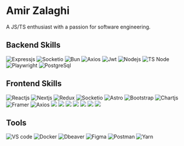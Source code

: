 # Amir Zalaghi 
<p>
  A JS/TS enthusiast with a passion for software engineering.
</p>

## Backend Skills

<div>
<img alt="Expressjs" src="https://img.shields.io/badge/Express%20js-000000?style=for-the-badge&logo=express&logoColor=white"/>  
<img alt="Socketio" src="https://img.shields.io/badge/Socket.io-010101?&style=for-the-badge&logo=Socket.io&logoColor=white"/>
<img alt="Bun" src="https://img.shields.io/badge/bun-282a36?style=for-the-badge&logo=bun&logoColor=fbf0df"/>
<img alt="Axios" src="https://img.shields.io/badge/axios-671ddf?&style=for-the-badge&logo=axios&logoColor=white"/>
<img alt="Jwt" src="https://img.shields.io/badge/JWT-000000?style=for-the-badge&logo=JSON%20web%20tokens&logoColor=white"/>
<img alt="Nodejs" src="https://img.shields.io/badge/Node%20js-339933?style=for-the-badge&logo=nodedotjs&logoColor=white"/>
<img alt="TS Node" src="https://img.shields.io/badge/ts--node-3178C6?style=for-the-badge&logo=ts-node&logoColor=white"/>
<img alt="Playwright" src="https://img.shields.io/badge/Playwright-45ba4b?style=for-the-badge&logo=Playwright&logoColor=white"/>
<img alt="PostgreSql" src="https://img.shields.io/badge/PostgreSQL-316192?style=for-the-badge&logo=postgresql&logoColor=white"/>
  
  
  
</div>

## Frontend Skills

<div>
<img alt="Reactjs" src="https://img.shields.io/badge/React-20232A?style=for-the-badge&logo=react&logoColor=61DAFB"/>
<img alt="Nextjs" src="https://img.shields.io/badge/next%20js-000000?style=for-the-badge&logo=nextdotjs&logoColor=white"/>
<img alt="Redux" src="https://img.shields.io/badge/Redux-593D88?style=for-the-badge&logo=redux&logoColor=white"/>
<img alt="Socketio" src="https://img.shields.io/badge/Socket.io-010101?&style=for-the-badge&logo=Socket.io&logoColor=white"/>
<img alt="Astro" src="https://img.shields.io/badge/Astro-0C1222?style=for-the-badge&logo=astro&logoColor=FDFDFE"/>
<img alt="Bootstrap" src="https://img.shields.io/badge/Bootstrap-563D7C?style=for-the-badge&logo=bootstrap&logoColor=white"/>
<img alt="Chartjs" src="https://img.shields.io/badge/Chart%20js-FF6384?style=for-the-badge&logo=chartdotjs&logoColor=white"/>
<img alt="Framer" src="https://img.shields.io/badge/Framer-black?style=for-the-badge&logo=framer&logoColor=blue"/>
<img alt="Axios" src="https://img.shields.io/badge/axios-671ddf?&style=for-the-badge&logo=axios&logoColor=white"/>
<img alt"Expo" src="https://img.shields.io/badge/Expo-1B1F23?style=for-the-badge&logo=expo&logoColor=white"/>
<img alt"Postcss" src="https://img.shields.io/badge/postcss-DD3A0A?style=for-the-badge&logo=postcss&logoColor=white"/>
<img alt"React router dom" src="https://img.shields.io/badge/React_Router-CA4245?style=for-the-badge&logo=react-router&logoColor=white"/>
<img alt"Styled component" src="https://img.shields.io/badge/styled--components-DB7093?style=for-the-badge&logo=styled-components&logoColor=white"/>
<img alt"Sass" src="https://img.shields.io/badge/Sass-CC6699?style=for-the-badge&logo=sass&logoColor=white"/>
<img alt"Vite" src="https://img.shields.io/badge/Vite-B73BFE?style=for-the-badge&logo=vite&logoColor=FFD62E"/>
<img alt"Webpack" src="https://img.shields.io/badge/Webpack-8DD6F9?style=for-the-badge&logo=Webpack&logoColor=white"/>






</div>

## Tools

<div>
<img alt="VS code" src="https://img.shields.io/badge/Visual_Studio_Code-0078D4?style=for-the-badge&logo=visual%20studio%20code&logoColor=white"/>
<img alt="Docker" src="https://img.shields.io/badge/Docker-2CA5E0?style=for-the-badge&logo=docker&logoColor=white"/>
<img alt="Dbeaver" src="https://img.shields.io/badge/dbeaver-382923?style=for-the-badge&logo=dbeaver&logoColor=white"/>
<img alt="Figma" src="https://img.shields.io/badge/Figma-F24E1E?style=for-the-badge&logo=figma&logoColor=white"/>
<img alt="Postman" src="https://img.shields.io/badge/Postman-FF6C37?style=for-the-badge&logo=Postman&logoColor=whites.io/badge/Postman-FF6C37?style=for-the-badge&logo=Postman&logoColor=white"/>
<img alt="Yarn" src="https://img.shields.io/badge/Yarn-2C8EBB?style=for-the-badge&logo=yarn&logoColor=white"/>
</div>
  
<!--tech badges in :
https://github.com/alexandresanlim/Badges4-README.md-Profile?tab=readme-ov-file 
-->

